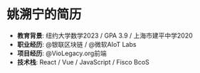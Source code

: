 # 姚溯宁的简历
- **教育背景**: 纽约大学数学2023 / GPA 3.9 / 上海市建平中学2020
- **职业经历**: @银联区块链 / @微软AIoT Labs
- **项目经历**: @VioLegacy.org前端
- **技术栈**: React / Vue / JavaScript / Fisco BcoS
